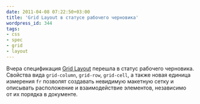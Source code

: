 ```yaml
---
date: 2011-04-08 07:22:50+03:00
title: 'Grid Layout в статусе рабочего черновика'
wordpress_id: 344
tags:
- css
- spec
- grid
- layout
---
```


Вчера спецификация [Grid Layout][1] перешла в статус рабочего черновика. Свойства вида `grid-column`, `grid-row`, `grid-cell`, а также новая единица измерения `fr` позволят создавать невидимую макетную сетку и описывать расположение и взаимодействие элементов, независимо от их порядка в документе.

[1]: http://www.w3.org/TR/css3-grid-layout/
